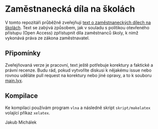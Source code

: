 Zaměstnanecká díla na školách
==============================

V tomto repozitáři průběžně zveřejňuji [text o zaměstnaneckých dílech na školách][zam-dila]. Text se zabývá způsobem, jak v souladu s politikou otevřeného přístupu (Open Access) zpřístupnit díla zaměstnanců školy, k nimž vykonává práva ze zákona zaměstnavatel.

[zam-dila]: main.pdf?raw=true

Připomínky
----------

Zveřejňovaná verze je pracovní, text ještě potřebuje korektury a faktické a právní recenze. Budu rád, pokud vytvoříte diskusi k nějakému issue nebo rovnou uděláte pull request na korektury nebo jiné opravy, a to k souboru [main.lyx][zam-dila-zdroj].

[zam-dila-zdroj]: main.lyx?raw=true

Kompilace
---------

Ke kompilaci používám program ``vlna`` a následně skript ``skript/makelatex`` volající příkaz ``xelatex``.

Jakub Michálek
